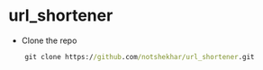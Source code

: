 # url_shortener

- Clone the repo
```cmd 
    git clone https://github.com/notshekhar/url_shortener.git 
```